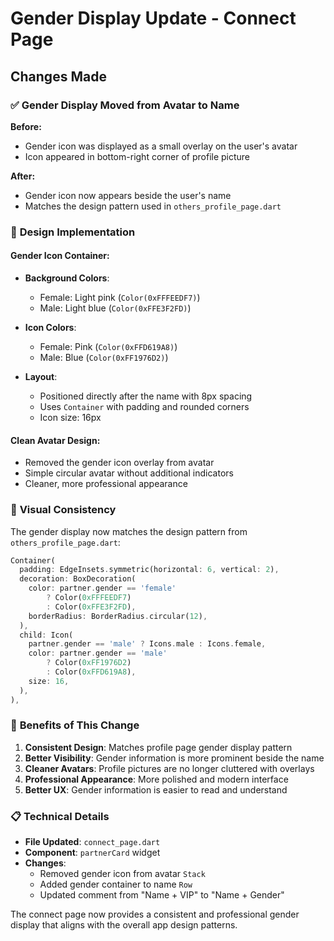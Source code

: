 # Gender Display Update - Connect Page

## Changes Made

### ✅ **Gender Display Moved from Avatar to Name**

**Before:**

- Gender icon was displayed as a small overlay on the user's avatar
- Icon appeared in bottom-right corner of profile picture

**After:**

- Gender icon now appears beside the user's name
- Matches the design pattern used in `others_profile_page.dart`

### 🎨 **Design Implementation**

#### Gender Icon Container:

- **Background Colors**:

  - Female: Light pink (`Color(0xFFFEEDF7)`)
  - Male: Light blue (`Color(0xFFE3F2FD)`)

- **Icon Colors**:

  - Female: Pink (`Color(0xFFD619A8)`)
  - Male: Blue (`Color(0xFF1976D2)`)

- **Layout**:
  - Positioned directly after the name with 8px spacing
  - Uses `Container` with padding and rounded corners
  - Icon size: 16px

#### Clean Avatar Design:

- Removed the gender icon overlay from avatar
- Simple circular avatar without additional indicators
- Cleaner, more professional appearance

### 📱 **Visual Consistency**

The gender display now matches the design pattern from `others_profile_page.dart`:

```dart
Container(
  padding: EdgeInsets.symmetric(horizontal: 6, vertical: 2),
  decoration: BoxDecoration(
    color: partner.gender == 'female'
        ? Color(0xFFFEEDF7)
        : Color(0xFFE3F2FD),
    borderRadius: BorderRadius.circular(12),
  ),
  child: Icon(
    partner.gender == 'male' ? Icons.male : Icons.female,
    color: partner.gender == 'male'
        ? Color(0xFF1976D2)
        : Color(0xFFD619A8),
    size: 16,
  ),
),
```

### 🔧 **Benefits of This Change**

1. **Consistent Design**: Matches profile page gender display pattern
2. **Better Visibility**: Gender information is more prominent beside the name
3. **Cleaner Avatars**: Profile pictures are no longer cluttered with overlays
4. **Professional Appearance**: More polished and modern interface
5. **Better UX**: Gender information is easier to read and understand

### 📋 **Technical Details**

- **File Updated**: `connect_page.dart`
- **Component**: `partnerCard` widget
- **Changes**:
  - Removed gender icon from avatar `Stack`
  - Added gender container to name `Row`
  - Updated comment from "Name + VIP" to "Name + Gender"

The connect page now provides a consistent and professional gender display that aligns with the overall app design patterns.
